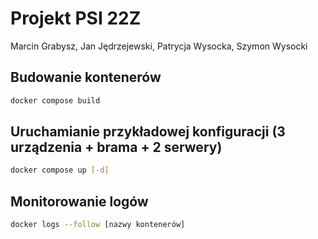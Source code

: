 # Projekt PSI 22Z

Marcin Grabysz, Jan Jędrzejewski, Patrycja Wysocka, Szymon Wysocki

## Budowanie kontenerów

```bash
docker compose build
```

## Uruchamianie przykładowej konfiguracji (3 urządzenia + brama + 2 serwery)

```bash
docker compose up [-d]
```

## Monitorowanie logów

```bash
docker logs --follow [nazwy kontenerów]
```